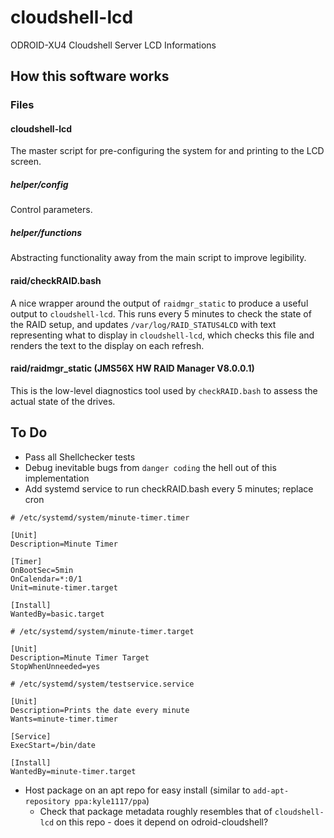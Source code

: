 # cloudshell-lcd
ODROID-XU4 Cloudshell Server LCD Informations

## How this software works
### Files
#### cloudshell-lcd
The master script for pre-configuring the system for and printing to the LCD screen.
##### helper/config
Control parameters.
##### helper/functions
Abstracting functionality away from the main script to improve legibility.
#### raid/checkRAID.bash
A nice wrapper around the output of `raidmgr_static` to produce a useful output to `cloudshell-lcd`. This runs every 5 minutes to check the state of the RAID setup, and updates `/var/log/RAID_STATUS4LCD` with text representing what to display in `cloudshell-lcd`, which checks this file and renders the text to the display on each refresh.
#### raid/raidmgr_static (JMS56X HW RAID Manager V8.0.0.1)
This is the low-level diagnostics tool used by `checkRAID.bash` to assess the actual state of the drives.


## To Do
* Pass all Shellchecker tests
* Debug inevitable bugs from `danger coding` the hell out of this implementation
* Add systemd service to run checkRAID.bash every 5 minutes; replace cron

```
# /etc/systemd/system/minute-timer.timer

[Unit]
Description=Minute Timer

[Timer]
OnBootSec=5min
OnCalendar=*:0/1
Unit=minute-timer.target

[Install]
WantedBy=basic.target
```

```
# /etc/systemd/system/minute-timer.target

[Unit]
Description=Minute Timer Target
StopWhenUnneeded=yes
```
```
# /etc/systemd/system/testservice.service

[Unit]
Description=Prints the date every minute
Wants=minute-timer.timer

[Service]
ExecStart=/bin/date

[Install]
WantedBy=minute-timer.target
```
* Host package on an apt repo for easy install (similar to `add-apt-repository ppa:kyle1117/ppa`)
    * Check that package metadata roughly resembles that of `cloudshell-lcd` on this repo - does it depend on odroid-cloudshell?